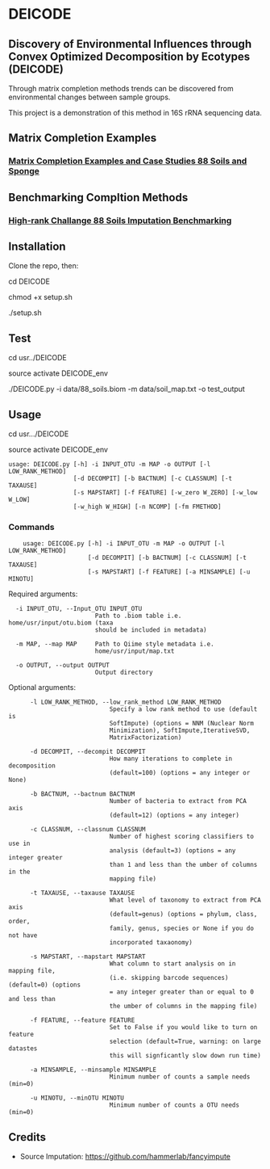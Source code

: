# DEICODE
## Discovery of Environmental Influences through Convex Optimized Decomposition by Ecotypes (DEICODE) 

Through matrix completion methods trends can be discovered from environmental changes between sample groups.

This project is a demonstration of this method in 16S rRNA sequencing data. 

## Matrix Completion Examples

### [Matrix Completion Examples and Case Studies 88 Soils and Sponge](https://github.com/cjm007/DEICODE/blob/master/Benchmarking_and_Examples.ipynb)



## Benchmarking Compltion Methods

### [High-rank Challange 88 Soils Imputation Benchmarking](https://github.com/cjm007/DEICODE/blob/master/Imputation_88Soils_benchmarking.ipynb)

## Installation

Clone the repo, then:

cd DEICODE

chmod +x setup.sh

./setup.sh

## Test

cd usr../DEICODE

source activate DEICODE_env

./DEICODE.py -i data/88_soils.biom  -m data/soil_map.txt -o test_output

## Usage

cd usr.../DEICODE 

source activate DEICODE_env 

    usage: DEICODE.py [-h] -i INPUT_OTU -m MAP -o OUTPUT [-l LOW_RANK_METHOD]
                      [-d DECOMPIT] [-b BACTNUM] [-c CLASSNUM] [-t TAXAUSE]
                      [-s MAPSTART] [-f FEATURE] [-w_zero W_ZERO] [-w_low W_LOW]
                      [-w_high W_HIGH] [-n NCOMP] [-fm FMETHOD]


### Commands 

        usage: DEICODE.py [-h] -i INPUT_OTU -m MAP -o OUTPUT [-l LOW_RANK_METHOD]
                          [-d DECOMPIT] [-b BACTNUM] [-c CLASSNUM] [-t TAXAUSE]
                          [-s MAPSTART] [-f FEATURE] [-a MINSAMPLE] [-u MINOTU]


Required arguments:

      -i INPUT_OTU, --Input_OTU INPUT_OTU
                            Path to .biom table i.e. home/usr/input/otu.biom (taxa
                            should be included in metadata)

      -m MAP, --map MAP     Path to Qiime style metadata i.e.
                            home/usr/input/map.txt

      -o OUTPUT, --output OUTPUT
                            Output directory

Optional arguments:

          -l LOW_RANK_METHOD, --low_rank_method LOW_RANK_METHOD
                                Specify a low rank method to use (default is
                                SoftImpute) (options = NNM (Nuclear Norm
                                Minimization), SoftImpute,IterativeSVD,
                                MatrixFactorization)
                                
          -d DECOMPIT, --decompit DECOMPIT
                                How many iterations to complete in decomposition
                                (default=100) (options = any integer or None)
                                
          -b BACTNUM, --bactnum BACTNUM
                                Number of bacteria to extract from PCA axis
                                (default=12) (options = any integer)
                                
          -c CLASSNUM, --classnum CLASSNUM
                                Number of highest scoring classifiers to use in
                                analysis (default=3) (options = any integer greater
                                than 1 and less than the umber of columns in the
                                mapping file)
                                
          -t TAXAUSE, --taxause TAXAUSE
                                What level of taxonomy to extract from PCA axis
                                (default=genus) (options = phylum, class, order,
                                family, genus, species or None if you do not have
                                incorporated taxaonomy)
                                
          -s MAPSTART, --mapstart MAPSTART
                                What column to start analysis on in mapping file,
                                (i.e. skipping barcode sequences) (default=0) (options
                                = any integer greater than or equal to 0 and less than
                                the umber of columns in the mapping file)
                                
          -f FEATURE, --feature FEATURE
                                Set to False if you would like to turn on feature
                                selection (default=True, warning: on large datastes
                                this will signficantly slow down run time)
                                
          -a MINSAMPLE, --minsample MINSAMPLE
                                Minimum number of counts a sample needs (min=0)
                                
          -u MINOTU, --minOTU MINOTU
                                Minimum number of counts a OTU needs (min=0)
                                
## Credits


- Source Imputation: https://github.com/hammerlab/fancyimpute
